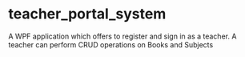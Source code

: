 # teacher_portal_system
A WPF application which offers to register and sign in as a teacher. A teacher can perform CRUD operations on Books and Subjects
